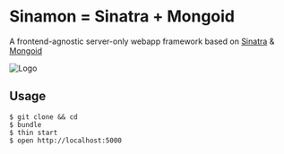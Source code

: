 Sinamon = Sinatra + Mongoid
=====
A frontend-agnostic server-only webapp framework based on
[Sinatra](http://www.sinatrarb.com/) &
[Mongoid](http://mongoid.org/en/mongoid/index.html)

![Logo](http://usefulpa.s3.amazonaws.com/images/2014/cinnamon_roll.png)

Usage
-----

	$ git clone && cd
	$ bundle
	$ thin start
    $ open http://localhost:5000


